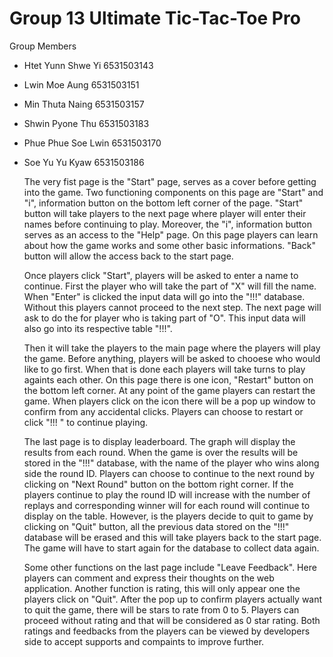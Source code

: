 Group 13
Ultimate Tic-Tac-Toe Pro
=============

Group Members
- Htet Yunn Shwe Yi         6531503143
- Lwin Moe Aung             6531503151
- Min Thuta Naing           6531503157
- Shwin Pyone Thu           6531503183
- Phue Phue Soe Lwin        6531503170
- Soe Yu Yu Kyaw            6531503186 

  The very fist page is the "Start" page, serves as a cover before getting into the game. Two functioning components on this page are "Start" and "i", information button on the bottom left corner of the page. "Start" button will take players to the next page where player will enter their names before continuing to play. Moreover, the "i", information button serves as an access to the "Help" page. On this page players can learn about how the game works and some other basic informations. "Back" button will allow the access back to the start page.

  Once players click "Start", players will be asked to enter a name to continue. First the player who will take the part of "X" will fill the name. When "Enter" is clicked the input data will go into the "!!!" database. Without this players cannot proceed to the next step. The next page will ask to do the for player who is taking part of "O". This input data will also go into its respective table "!!!".
 
  Then it will take the players to the main page where the players will play the game. Before anything, players will be asked to chooese who would like to go first. When that is done each players will take turns to play againts each other. On this page there is one icon, "Restart" button on the bottom left corner. At any point of the game players can restart the game. When players click on the icon there will be a pop up window to confirm from any accidental clicks. Players can choose to restart or click "!!! " to continue playing.

  The last page is to display leaderboard. The graph will display the results from each round. When the game is over the results will be stored in the "!!!" database, with the name of the player who wins along side the round ID. Players can choose to continue to the next round by clicking on "Next Round" button on the bottom right corner. If the players continue to play the round ID will increase with the number of replays and corresponding winner will for each round will continue to display on the table. However, is the players decide to quit to game by clicking on "Quit" button, all the previous data stored on the "!!!" database will be erased and this will take players back to the start page. The game will have to start again for the database to collect data again.

  Some other functions on the last page include "Leave Feedback". Here players can comment and express their thoughts on the web application. Another function is rating, this will only appear one the players click on "Quit". After the pop up to confirm players actually want to quit the game, there will be stars to rate from 0 to 5. Players can proceed without rating and that will be considered as 0 star rating. Both ratings and feedbacks from the players can be viewed by developers side to accept supports and compaints to improve further. 
